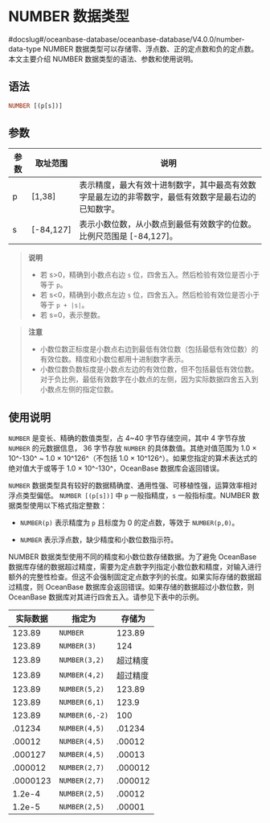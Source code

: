 NUMBER 数据类型 
================================
#docslug#/oceanbase-database/oceanbase-database/V4.0.0/number-data-type
NUMBER 数据类型可以存储零、浮点数、正的定点数和负的定点数。本文主要介绍 NUMBER 数据类型的语法、参数和使用说明。

语法 
--------------

```sql
NUMBER [(p[s])]
```



参数 
--------------



| 参数 |    取址范围     |                        说明                         |
|----|-------------|---------------------------------------------------|
| p  | \[1,38\]    | 表示精度，最大有效十进制数字，其中最高有效数字是最左边的非零数字，最低有效数字是最右边的已知数字。 |
| s  | \[-84,127\] | 表示小数位数，从小数点到最低有效数字的位数。比例尺范围是 \[-84,127\]。         |


>**说明**
>
>* 若 s\>0，精确到小数点右边 `s` 位，四舍五入。然后检验有效位是否小于等于 `p`。
>* 若 s\<0，精确到小数点左边 `s` 位，四舍五入。然后检验有效位是否小于等于 `p + |s|`。
>* 若 s=0，表示整数。

  



>**注意**
>
>* 小数位数正标度是小数点右边到最低有效位数（包括最低有效位数）的有效位数。精度和小数位都用十进制数字表示。
>* 小数位数负数标度是小数点左边的有效位数，但不包括最低有效位数。对于负比例，最低有效数字在小数点的左侧，因为实际数据四舍五入到小数点左侧的指定位数。

  




使用说明 
-------------------------

`NUMBER` 是变长、精确的数值类型，占 4\~40 字节存储空间，其中 4 字节存放 `NUMBER` 的元数据信息， 36 字节存放 `NUMBER` 的具体数值。其绝对值范围为 1.0 × 10^-130^ \~ 1.0 × 10^126^（不包括 1.0 × 10^126^）。如果您指定的算术表达式的绝对值大于或等于 1.0 × 10^-130^，OceanBase 数据库会返回错误。

`NUMBER` 数据类型具有较好的数据精确度、通用性强、可移植性强，运算效率相对浮点类型偏低。
`NUMBER [(p[s])]` 中 `p` 一般指精度，`s` 一般指标度。NUMBER 数据类型使用以下格式指定整数：



* `NUMBER(p)` 表示精度为 `p` 且标度为 0 的定点数，等效于 `NUMBER(p,0)`。

  

* `NUMBER` 表示浮点数，缺少精度和小数位数指示符。

  


NUMBER 数据类型使用不同的精度和小数位数存储数据。为了避免 OceanBase 数据库存储的数据超过精度，需要为定点数字列指定小数位数和精度，对输入进行额外的完整性检查。但这不会强制固定定点数字列的长度。如果实际存储的数据超过精度，则 OceanBase 数据库会返回错误。如果存储的数据超过小数位数，则 OceanBase 数据库对其进行四舍五入。请参见下表中的示例。

|   实际数据   |      指定为       |   存储为   |
|----------|----------------|---------|
| 123.89   | `NUMBER`       | 123.89  |
| 123.89   | `NUMBER(3)`    | 124     |
| 123.89   | `NUMBER(3,2)`  | 超过精度    |
| 123.89   | `NUMBER(4,2)`  | 超过精度    |
| 123.89   | `NUMBER(5,2)`  | 123.89  |
| 123.89   | `NUMBER(6,1)`  | 123.9   |
| 123.89   | `NUMBER(6,-2)` | 100     |
| .01234   | `NUMBER(4,5)`  | .01234  |
| .00012   | `NUMBER(4,5)`  | .00012  |
| .000127  | `NUMBER(4,5)`  | .00013  |
| .000012  | `NUMBER(2,7)`  | .000012 |
| .0000123 | `NUMBER(2,7)`  | .000012 |
| 1.2e-4   | `NUMBER(2,5)`  | .00012  |
| 1.2e-5   | `NUMBER(2,5)`  | .00001  |



